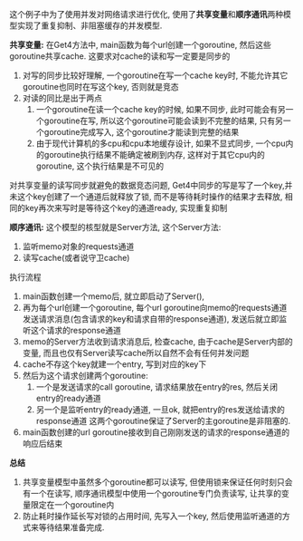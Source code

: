 这个例子中为了使用并发对网络请求进行优化, 使用了**共享变量**和**顺序通讯**两种模型实现了重复抑制、非阻塞缓存的并发模型.

**共享变量:**
在Get4方法中, main函数为每个url创建一个goroutine, 然后这些goroutine共享cache. 这要求对cache的读和写一定要是同步的
1. 对写的同步比较好理解, 一个goroutine在写一个cache key时, 不能允许其它goroutine也同时在写这个key, 否则就是竞态
2. 对读的同比是出于两点
    1. 一个goroutine在读一个cache key的时候, 如果不同步, 此时可能会有另一个goroutine在写, 所以这个goroutine可能会读到不完整的结果, 只有另一个goroutine完成写入, 这个goroutine才能读到完整的结果
    2. 由于现代计算机的多cpu和cpu本地缓存设计, 如果不显式同步, 一个cpu内的goroutine执行结果不能确定被刷到内存, 这样对于其它cpu内的goroutine, 这个执行结果是不可见的

对共享变量的读写同步就避免的数据竞态问题, Get4中同步的写是写了一个key,并未这个key创建了一个通道后就释放了锁, 而不是等待耗时操作的结果才去释放, 相同的key再次来写时是等待这个key的通道ready, 实现重复抑制

**顺序通讯:**
这个模型的核型就是Server方法, 这个Server方法:
1. 监听memo对象的requests通道
2. 读写cache(或者说守卫cache)

执行流程
1. main函数创建一个memo后, 就立即启动了Server(), 
2. 再为每个url创建一个goroutine, 每个url goroutine向memo的requests通道发送请求消息(包含请求的key和请求自带的response通道), 发送后就立即监听这个请求的response通道
3. memo的Server方法收到请求消息后, 检查cache, 由于cache是Server内部的变量, 而且也仅有Server读写cache所以自然不会有任何并发问题
4. cache不存这个key就建一个entry, 写到对应的key下
5. 然后为这个请求创建两个goroutine: 
    1. 一个是发送请求的call goroutine, 请求结果放在entry的res, 然后关闭entry的ready通道
    2. 另一个是监听entry的ready通道, 一旦ok, 就把entry的res发送给请求的response通道
   这两个goroutine保证了Server的主goroutine是非阻塞的.
6. main函数创建的url goroutine接收到自己刚刚发送的请求的response通道的响应后结束

**总结**
1. 共享变量模型中虽然多个goroutine都可以读写, 但使用锁来保证任何时刻只会有一个在读写, 顺序通讯模型中使用一个goroutine专门负责读写, 让共享的变量限定在一个goroutine内
2. 防止耗时操作延长写对锁的占用时间, 先写入一个key, 然后使用监听通道的方式来等待结果准备完成.




